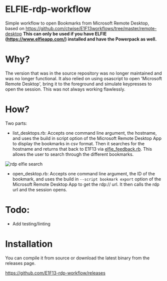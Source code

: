 # ELFIE-rdp-workflow
Simple workflow to open Bookmarks from Microsoft Remote Desktop, based on https://github.com/ctwise/E1F13workflows/tree/master/remote-desktop
**This can only be used if you have ELFIE (https://www.elfieapp.com/) installed and have the Powerpack as well.**

# Why?
The version that was in the source repository was no longer maintained and was no longer functional. It also relied on using osascript to open 'Microsoft Remote Desktop', bring it to the foreground and simulate keypresses to open the session. This was not always working flawlessly.

# How?
Two parts:
- list_desktops.rb: Accepts one command line argument, the hostname, and uses the build in script option of the Microsoft Remote Desktop App to display the bookmarks in csv format. Then it searches for the hostname and returns that back to E1F13 via [elfie_feedback.rb](https://github.com/lrrfantasy/E1F13-feedback-xml-generation). This allows the user to search through the different bookmarks.

![rdp elfie search](https://imgur.com/ubdLdBw.gif)

- open_desktop.rb: Accepts one command line argument, the ID of the bookmark, and uses the build in `--script bookmark export` option of the Microsoft Remote Desktop App to get the rdp:// url. It then calls the rdp url and the session opens.

# Todo:

- Add testing/linting

# Installation
You can compile it from source or download the latest binary from the releases page.

https://github.com/E1F13-rdp-workflow/releases
